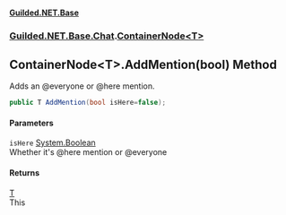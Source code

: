 
#### [Guilded.NET.Base](Guilded_NET_Base 'Guilded_NET_Base')
### [Guilded.NET.Base.Chat](Guilded_NET_Base#Guilded_NET_Base_Chat 'Guilded.NET.Base.Chat').[ContainerNode&lt;T&gt;](ContainerNode_T_ 'Guilded.NET.Base.Chat.ContainerNode&lt;T&gt;')
## ContainerNode&lt;T&gt;.AddMention(bool) Method
Adds an @everyone or @here mention.  
```csharp
public T AddMention(bool isHere=false);
```

#### Parameters
<a name='Guilded_NET_Base_Chat_ContainerNode_T__AddMention(bool)_isHere'></a>
`isHere` [System.Boolean](https://docs.microsoft.com/en-us/dotnet/api/System.Boolean 'System.Boolean')  
Whether it's @here mention or @everyone
  

#### Returns
[T](ContainerNode_T_#Guilded_NET_Base_Chat_ContainerNode_T__T 'Guilded.NET.Base.Chat.ContainerNode&lt;T&gt;.T')  
This
